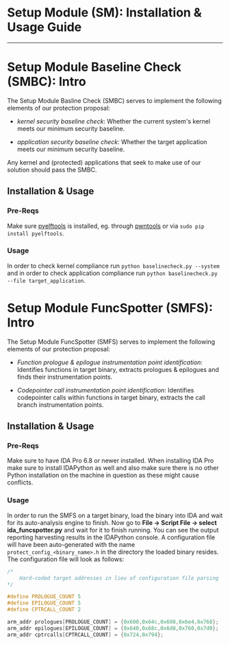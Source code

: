 # Setup Module (SM): Installation & Usage Guide

----------

# Setup Module Baseline Check (SMBC): Intro

The Setup Module Basline Check (SMBC) serves to implement the following elements of our protection proposal:

* *kernel security baseline check*: Whether the current system's kernel meets our minimum security baseline.

* *application security baseline check*: Whether the target application meets our minimum security baseline.

Any kernel and (protected) applications that seek to make use of our solution should pass the SMBC.

## Installation & Usage

### Pre-Reqs

Make sure [pyelftools](https://github.com/eliben/pyelftools) is installed, eg. through [pwntools](pwntools.readthedocs.org/en/2.1.3/) or via `sudo pip install pyelftools`.

### Usage

In order to check kernel compliance run `python baselinecheck.py --system` and in order to check application compliance run `python baselinecheck.py --file target_application`.

# Setup Module FuncSpotter (SMFS): Intro

The Setup Module FuncSpotter (SMFS) serves to implement the following elements of our protection proposal:

* *Function prologue & epilogue instrumentation point identification*: Identifies functions in target binary, extracts prologues & epilogues and finds their instrumentation points.

* *Codepointer call instrumentation point identification*: Identifies codepointer calls within functions in target binary, extracts the call branch instrumentation points.

## Installation & Usage

### Pre-Reqs

Make sure to have IDA Pro 6.8 or newer installed. When installing IDA Pro make sure to install IDAPython as well and also make sure there is no other Python installation on the machine in question as these might cause conflicts.

### Usage

In order to run the SMFS on a target binary, load the binary into IDA and wait for its auto-analysis engine to finish. Now go to **File -> Script File -> select ida_funcspotter.py** and wait for it to finish running. You can see the output reporting harvesting results in the IDAPython console. A configuration file will have been auto-generated with the name `protect_config_<binary_name>.h` in the directory the loaded binary resides. The configuration file will look as follows:

```c
/*
	Hard-coded target addresses in lieu of configuration file parsing
*/

#define PROLOGUE_COUNT 5
#define EPILOGUE_COUNT 5
#define CPTRCALL_COUNT 2

arm_addr prologues[PROLOGUE_COUNT] = {0x600,0x64c,0x698,0x6e4,0x768};
arm_addr epilogues[EPILOGUE_COUNT] = {0x640,0x68c,0x6d8,0x760,0x7d0};
arm_addr cptrcalls[CPTRCALL_COUNT] = {0x724,0x794};
```